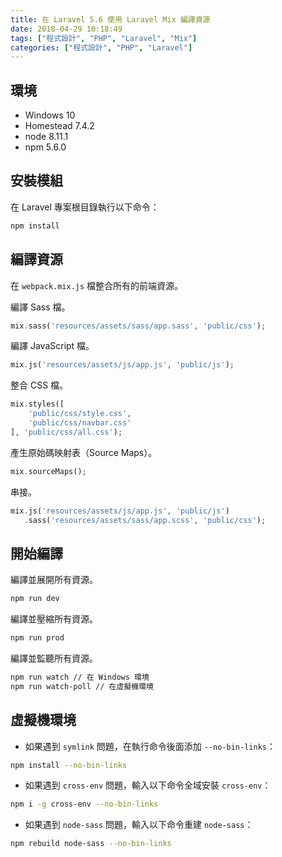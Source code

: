 ```yaml
---
title: 在 Laravel 5.6 使用 Laravel Mix 編譯資源
date: 2018-04-29 10:18:49
tags: ["程式設計", "PHP", "Laravel", "Mix"]
categories: ["程式設計", "PHP", "Laravel"]
---
```


## 環境

- Windows 10
- Homestead 7.4.2
- node 8.11.1
- npm 5.6.0

## 安裝模組

在 Laravel 專案根目錄執行以下命令：

```bash
npm install
```

## 編譯資源

在 `webpack.mix.js` 檔整合所有的前端資源。

編譯 Sass 檔。

```php
mix.sass('resources/assets/sass/app.sass', 'public/css');
```

編譯 JavaScript 檔。

```php
mix.js('resources/assets/js/app.js', 'public/js');
```

整合 CSS 檔。

```php
mix.styles([
    'public/css/style.css',
    'public/css/navbar.css'
], 'public/css/all.css');
```

產生原始碼映射表（Source Maps）。

```php
mix.sourceMaps();
```

串接。

```php
mix.js('resources/assets/js/app.js', 'public/js')
   .sass('resources/assets/sass/app.scss', 'public/css');
```

## 開始編譯

編譯並展開所有資源。

```bash
npm run dev
```

編譯並壓縮所有資源。

```bash
npm run prod
```

編譯並監聽所有資源。

```bash
npm run watch // 在 Windows 環境
npm run watch-poll // 在虛擬機環境
```

## 虛擬機環境

- 如果遇到 `symlink` 問題，在執行命令後面添加 `--no-bin-links`：

```bash
npm install --no-bin-links
```

- 如果遇到 `cross-env` 問題，輸入以下命令全域安裝 `cross-env`：

```bash
npm i -g cross-env --no-bin-links
```

- 如果遇到 `node-sass` 問題，輸入以下命令重建 `node-sass`：

```bash
npm rebuild node-sass --no-bin-links
```
